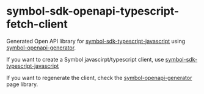 # symbol-sdk-openapi-typescript-fetch-client

Generated Open API library for [symbol-sdk-typescript-javascript](https://github.com/nemtech/symbol-sdk-typescript-javascript) using [symbol-openapi-generator](https://github.com/nemtech/symbol-openapi-generator). 

If you want to create a Symbol javascirpt/typescript client, use [symbol-sdk-typescript-javascript](https://github.com/nemtech/symbol-sdk-typescript-javascript)

If you want to regenerate the client, check the [symbol-openapi-generator](https://github.com/nemtech/symbol-openapi-generator) page library.

